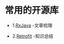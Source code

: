 # 常用的开源库

- 1.[RxJava](https://github.com/ZhangMiao147/android_learning_notes/blob/master/Android/OpenSourceLibrary/RxJava/RxJava.md) -文章梳理

- 2.[Retrofit](https://github.com/ZhangMiao147/android_learning_notes/blob/master/Android/OpenSourceLibrary/Retrofit/Retrofit.md)  -知识总结

